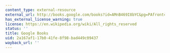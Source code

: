 ```yaml
---
content_type: external-resource
external_url: http://books.google.com/books?id=AMnB469I8bYC&pg=PAfrontcover
has_external_license_warning: true
license: https://en.wikipedia.org/wiki/All_rights_reserved
status: ''
title: Google Books
uid: 2a167af1-17b0-41fe-8f98-bad449c09437
wayback_url: ''
---
```

